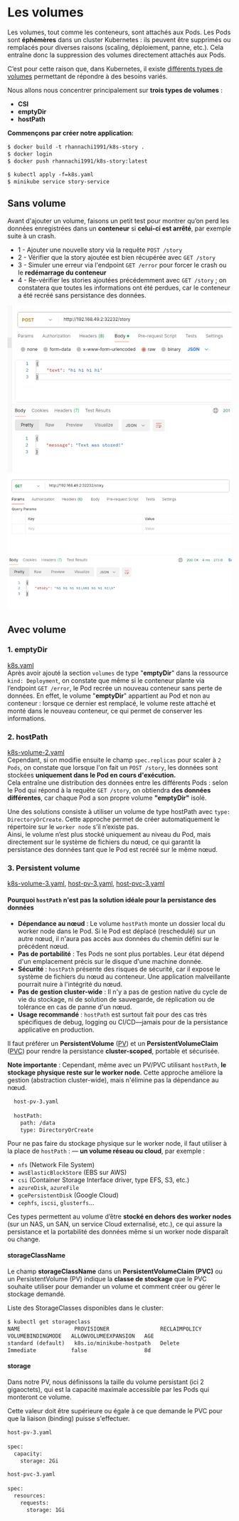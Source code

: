 # Les volumes
Les volumes, tout comme les conteneurs, sont attachés aux Pods.
Les Pods sont **éphémères** dans un cluster Kubernetes : ils peuvent être supprimés ou remplacés pour diverses raisons (scaling, déploiement, panne, etc.).
Cela entraîne donc la suppression des volumes directement attachés aux Pods.

C’est pour cette raison que, dans Kubernetes, il existe [différents types de volumes](https://kubernetes.io/docs/concepts/storage/) permettant de répondre à des besoins variés.

Nous allons nous concentrer principalement sur **trois types de volumes** :
- **CSI**
- **emptyDir**
- **hostPath**

**Commençons par créer notre application**:
``` 
$ docker build -t rhannachi1991/k8s-story .
$ docker login
$ docker push rhannachi1991/k8s-story:latest
```
``` 
$ kubectl apply -f=k8s.yaml
$ minikube service story-service
```
## Sans volume

Avant d'ajouter un volume, faisons un petit test pour montrer qu’on perd les données enregistrées dans un **conteneur** si **celui-ci est arrêté**, par exemple suite à un crash.
- 1 - Ajouter une nouvelle story via la requête `POST /story`
- 2 - Vérifier que la story ajoutée est bien récupérée avec `GET /story`
- 3 - Simuler une erreur via l'endpoint `GET /error` pour forcer le crash ou le **redémarrage du conteneur**
- 4 - Re-vérifier les stories ajoutées précédemment avec `GET /story` ; on constatera que toutes les informations ont été perdues, car le conteneur a été recréé sans persistance des données.

![](./images/1.png)
![](./images/2.png)

## Avec volume
### 1. emptyDir
[k8s.yaml](k8s-volume-1.yaml)\
Après avoir ajouté la section `volumes` de type "**emptyDir**" dans la ressource `kind: Deployment`, on constate que même si le conteneur plante via l’endpoint `GET /error`, le Pod recrée un nouveau conteneur sans perte de données.
En effet, le volume "**emptyDir**" appartient au Pod et non au conteneur : lorsque ce dernier est remplacé, le volume reste attaché et monté dans le nouveau conteneur, ce qui permet de conserver les informations.

### 2. hostPath
[k8s-volume-2.yaml](./k8s-volume-2.yaml)\
Cependant, si on modifie ensuite le champ `spec.replicas` pour scaler à `2 Pods`, on constate que lorsque l'on fait un `POST /story`, les données sont stockées **uniquement dans le Pod en cours d'exécution.**\
Cela entraîne une distribution des données entre les différents Pods : selon le Pod qui répond à la requête `GET /story`, on obtiendra **des données différentes**, car chaque Pod a son propre volume **"emptyDir"** isolé.

Une des solutions consiste à utiliser un volume de type hostPath avec `type: DirectoryOrCreate`.
Cette approche permet de créer automatiquement le répertoire sur le `worker node` s’il n’existe pas.\
Ainsi, le volume n’est plus stocké uniquement au niveau du Pod, mais directement sur le système de fichiers du nœud, ce qui garantit la persistance des données tant que le Pod est recréé sur le même nœud.

### 3. Persistent volume
[k8s-volume-3.yaml](*./k8s-volume-3.yaml*), [host-pv-3.yaml](*./host-pv-3.yaml*), [host-pvc-3.yaml](*./host-pvc-3.yaml*)

#### Pourquoi `hostPath` n'est pas la solution idéale pour la persistance des données

- **Dépendance au nœud** : Le volume `hostPath` monte un dossier local du worker node dans le Pod. Si le Pod est déplacé (reschedulé) sur un autre nœud, il n'aura pas accès aux données du chemin défini sur le précédent nœud.
- **Pas de portabilité** : Tes Pods ne sont plus portables. Leur état dépend d'un emplacement précis sur le disque d'une machine donnée.
- **Sécurité** : `hostPath` présente des risques de sécurité, car il expose le système de fichiers du nœud au conteneur. Une application malveillante pourrait nuire à l'intégrité du nœud.
- **Pas de gestion cluster-wide** : Il n'y a pas de gestion native du cycle de vie du stockage, ni de solution de sauvegarde, de réplication ou de tolérance en cas de panne d'un nœud.
- **Usage recommandé** : `hostPath` est surtout fait pour des cas très spécifiques de debug, logging ou CI/CD—jamais pour de la persistance applicative en production.

Il faut préférer un **PersistentVolume** ([PV](*./host-pv-3.yaml*)) et un **PersistentVolumeClaim** ([PVC](*./host-pvc-3.yaml*)) pour rendre la persistance **cluster-scoped**, portable et sécurisée.

**Note importante** : Cependant, même avec un PV/PVC utilisant `hostPath`, **le stockage physique reste sur le worker node**. Cette approche améliore la gestion (abstraction cluster-wide), mais n'élimine pas la dépendance au nœud.
``` 
  host-pv-3.yaml

  hostPath:
    path: /data
    type: DirectoryOrCreate
```

Pour ne pas faire du stockage physique sur le worker node, il faut utiliser à la place de `hostPath` :
— **un volume réseau ou cloud**, par exemple :
- `nfs` (Network File System)
- `awsElasticBlockStore` (EBS sur AWS)
- `csi` (Container Storage Interface driver, type EFS, S3, etc.)
- `azureDisk`, `azureFile`
- `gcePersistentDisk` (Google Cloud)
- `cephfs`, `iscsi`, `glusterfs`…

Ces types permettent au volume d’être **stocké en dehors des worker nodes** (sur un NAS, un SAN, un service Cloud externalisé, etc.), ce qui assure la persistance et la portabilité des données même si un worker node disparaît ou change.

#### storageClassName

Le champ **storageClassName** dans un **PersistentVolumeClaim (PVC)** ou un PersistentVolume (PV) indique la **classe de stockage** que le PVC souhaite utiliser pour demander un volume et comment créer ou gérer le stockage demandé.

Liste des StorageClasses disponibles dans le cluster:

``` 
$ kubectl get storageclass
NAME                 PROVISIONER                RECLAIMPOLICY   VOLUMEBINDINGMODE   ALLOWVOLUMEEXPANSION   AGE
standard (default)   k8s.io/minikube-hostpath   Delete          Immediate           false                  8d
```


#### storage

Dans notre PV, nous définissons la taille du volume persistant (ici 2 gigaoctets), qui est la capacité maximale accessible par les Pods qui monteront ce volume.

Cette valeur doit être supérieure ou égale à ce que demande le PVC pour que la liaison (binding) puisse s'effectuer.

```
host-pv-3.yaml

spec:
  capacity:
    storage: 2Gi
```

```
host-pvc-3.yaml

spec:
  resources:
    requests:
      storage: 1Gi
```
